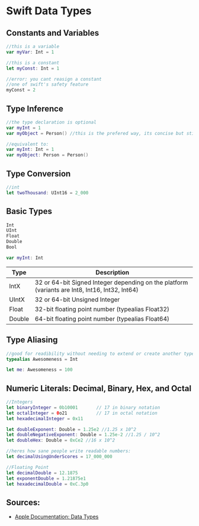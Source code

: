 # Swift Data Types

## Constants and Variables

```swift
//this is a variable
var myVar: Int = 1

//this is a constant
let myConst: Int = 1

//error: you cant reasign a constant
//one of swift's safety feature
myConst = 2
```

## Type Inference
```swift
//the type declaration is optional
var myInt = 1
var myObject = Person() //this is the prefered way, its concise but still readable

//equivalent to:
var myInt: Int = 1
var myObject: Person = Person()
```

## Type Conversion
```swift
//int
let twoThousand: UInt16 = 2_000
```

## Basic Types
```swift
Int
UInt
Float
Double
Bool

var myInt: Int
```

Type   | Description
------ | -----------------------------------------------------------------------------------------------
IntX   | 32 or 64-bit Signed Integer depending on the platform (variants are Int8, Int16, Int32, Int64)
UIntX  | 32 or 64-bit Unsigned Integer
Float  | 32-bit floating point number (typealias Float32)
Double | 64-bit floating point number (typealias Float64)

## Type Aliasing
```swift
//good for readibility without needing to extend or create another type
typealias Awesomeness = Int

let me: Awesomeness = 100
```

## Numeric Literals: Decimal, Binary, Hex, and Octal
```swift
//Integers
let binaryInteger = 0b10001       // 17 in binary notation
let octalInteger = 0o21           // 17 in octal notation
let hexadecimalInteger = 0x11

let doubleExponent: Double = 1.25e2 //1.25 x 10^2
let doubleNegativeExponent: Double = 1.25e-2 //1.25 / 10^2
let doubleHex: Double = 0xCe2 //16 x 10^2

//heres how sane people write readable numbers:
let decimalUsingUnderScores = 17_000_000

//Floating Point
let decimalDouble = 12.1875
let exponentDouble = 1.21875e1
let hexadecimalDouble = 0xC.3p0
```

## Sources:
* [Apple Documentation: Data Types](https://developer.apple.com/library/ios/documentation/Swift/Conceptual/Swift_Programming_Language/TheBasics.html)
